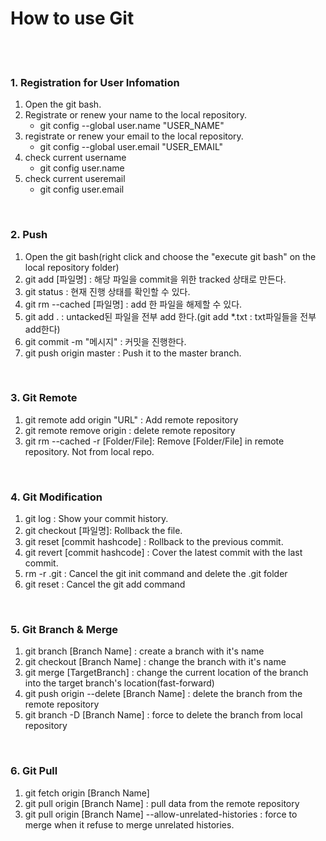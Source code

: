 # How to use Git
<br><br>

### <b>1. Registration for User Infomation</b>

1. Open the git bash.
2. Registrate or renew your name to the local repository.
    + git config --global user.name "USER_NAME"
3. registrate or renew your email to the local repository.
    + git config --global user.email "USER_EMAIL"
4. check current username
    + git config user.name
5. check current useremail
    + git config user.email
<br>


### <b>2. Push</b>

1. Open the git bash(right click and choose the "execute git bash" on the local repository folder)
2. git add [파일명] : 해당 파일을 commit을 위한 tracked 상태로 만든다.
3. git status : 현재 진행 상태를 확인할 수 있다.
4. git rm --cached [파일명] : add 한 파일을 해제할 수 있다.
5. git add . : untacked된 파일을 전부 add 한다.(git add *.txt : txt파일들을 전부 add한다)
6. git commit -m "메시지" : 커밋을 진행한다.
7. git push origin master : Push it to the master branch.
<br>

### <b>3. Git Remote</b>
1. git remote add origin "URL" : Add remote repository
2. git remote remove origin : delete remote repository
3. git rm --cached -r [Folder/File]: Remove [Folder/File] in remote repository. Not from local repo.
<br>

### <b>4. Git Modification</b>
1. git log : Show your commit history.
2. git checkout [파일명]: Rollback the file.
3. git reset [commit hashcode] : Rollback to the previous commit.
4. git revert [commit hashcode] : Cover the latest commit with the last commit.
5. rm -r .git : Cancel the git init command and delete the .git folder
6. git reset : Cancel the git add command
<br>

### <b>5. Git Branch & Merge</b>
1. git branch [Branch Name] : create a branch with it's name
2. git checkout [Branch Name] : change the branch with it's name
3. git merge [TargetBranch] : change the current location of the branch into the target branch's location(fast-forward)
4. git push origin --delete [Branch Name] : delete the branch from the remote repository
5. git branch -D [Branch Name] : force to delete the branch from local repository
<br>

### <b>6. Git Pull</b>
1. git fetch origin [Branch Name]
2. git pull origin [Branch Name] : pull data from the remote repository
3. git pull origin [Branch Name] --allow-unrelated-histories : force to merge when it refuse to merge unrelated histories.
<br>

